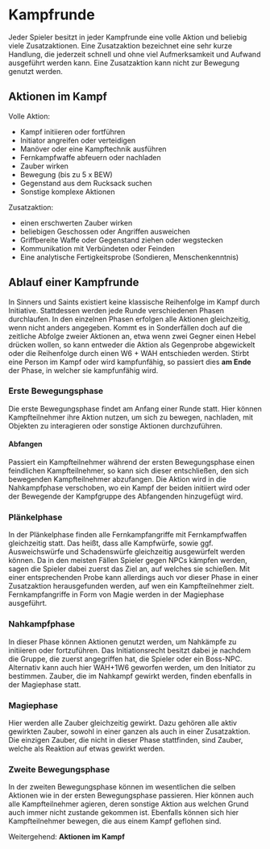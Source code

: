 # Kampfrunde
Jeder Spieler besitzt in jeder Kampfrunde eine volle Aktion und beliebig viele Zusatzaktionen. Eine Zusatzaktion bezeichnet eine sehr kurze Handlung, die jederzeit schnell und ohne viel Aufmerksamkeit und Aufwand ausgeführt werden kann. Eine Zusatzaktion kann nicht zur Bewegung genutzt werden.
 
## Aktionen im Kampf
 
 
Volle Aktion:
 
- Kampf initiieren oder fortführen
- Initiator angreifen oder verteidigen
- Manöver oder eine Kampftechnik ausführen
- Fernkampfwaffe abfeuern oder nachladen
- Zauber wirken
- Bewegung (bis zu 5 x BEW)
- Gegenstand aus dem Rucksack suchen
- Sonstige komplexe Aktionen
 
Zusatzaktion:
 
- einen erschwerten Zauber wirken
- beliebigen Geschossen oder Angriffen ausweichen
- Griffbereite Waffe oder Gegenstand ziehen oder wegstecken
- Kommunikation mit Verbündeten oder Feinden
- Eine analytische Fertigkeitsprobe (Sondieren, Menschenkenntnis)
 
 
## Ablauf einer Kampfrunde
 
In Sinners und Saints existiert keine klassische Reihenfolge im Kampf durch  Initiative. Stattdessen werden jede Runde verschiedenen Phasen durchlaufen. In den einzelnen Phasen erfolgen alle Aktionen gleichzeitig, wenn nicht anders angegeben. Kommt es in Sonderfällen doch auf die zeitliche Abfolge zweier Aktionen an, etwa wenn zwei Gegner einen Hebel drücken wollen, so kann entweder die Aktion als Gegenprobe abgewickelt oder die Reihenfolge durch einen W6 + WAH entschieden werden.
Stirbt eine Person im Kampf oder wird kampfunfähig, so passiert dies **am Ende** der Phase, in welcher sie kampfunfähig wird.

### Erste Bewegungsphase
Die erste Bewegungsphase findet am Anfang einer Runde statt. Hier können Kampfteilnehmer ihre Aktion nutzen, um sich zu bewegen, nachladen, mit Objekten zu interagieren oder sonstige Aktionen durchzuführen. 

#### Abfangen
Passiert ein Kampfteilnehmer während der ersten Bewegungsphase einen feindlichen Kampfteilnehmer, so kann sich dieser entschließen, den sich bewegenden Kampfteilnehmer abzufangen. Die Aktion wird in die Nahkampfphase verschoben, wo ein Kampf der beiden initiiert wird oder der Bewegende der Kampfgruppe des Abfangenden hinzugefügt wird.

### Plänkelphase
In der Plänkelphase finden alle Fernkampfangriffe mit Fernkampfwaffen gleichzeitig statt. Das heißt, dass alle Kampfwürfe, sowie ggf. Ausweichswürfe und Schadenswürfe gleichzeitig ausgewürfelt werden können. Da in den meisten Fällen Spieler gegen NPCs kämpfen werden, sagen die Spieler dabei zuerst das Ziel an, auf welches sie schießen. Mit einer entsprechenden Probe kann allerdings auch vor dieser Phase in einer Zusatzaktion herausgefunden werden, auf wen ein Kampfteilnehmer zielt. Fernkampfangriffe in Form von Magie werden in der Magiephase ausgeführt.

### Nahkampfphase
In dieser Phase können Aktionen genutzt werden, um Nahkämpfe zu initiieren oder fortzuführen. Das Initiationsrecht besitzt dabei je nachdem die Gruppe, die zuerst angegriffen hat, die Spieler oder ein Boss-NPC. Alternativ kann auch hier WAH+1W6 geworfen werden, um den Initiator zu bestimmen.
Zauber, die im Nahkampf gewirkt werden, finden ebenfalls in der Magiephase statt.

### Magiephase
Hier werden alle Zauber gleichzeitig gewirkt. Dazu gehören alle aktiv gewirkten Zauber, sowohl in einer ganzen als auch in einer Zusatzaktion. Die einzigen Zauber, die nicht in dieser Phase stattfinden, sind Zauber, welche als Reaktion auf etwas gewirkt werden.

### Zweite Bewegungsphase
In der zweiten Bewegungsphase können im wesentlichen die selben Aktionen wie in der ersten Bewegungsphase passieren. Hier können auch alle Kampfteilnehmer agieren, deren sonstige Aktion aus welchen Grund auch immer nicht zustande gekommen ist. Ebenfalls können sich hier Kampfteilnehmer bewegen, die aus einem Kampf geflohen sind.

Weitergehend: **Aktionen im Kampf**
